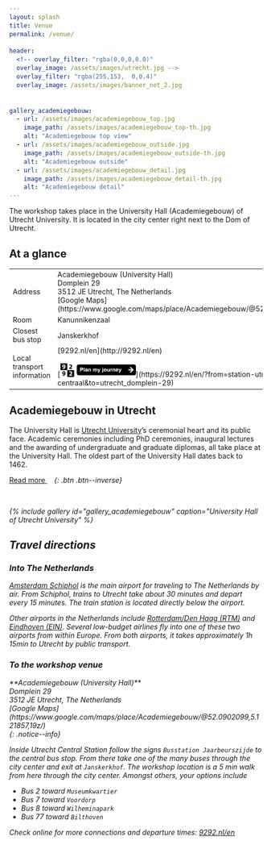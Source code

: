 ```yaml
---
layout: splash
title: Venue
permalink: /venue/

header:
  <!-- overlay_filter: "rgba(0,0,0,0.0)"
  overlay_image: /assets/images/utrecht.jpg -->
  overlay_filter: "rgba(255,153,  0,0.4)"
  overlay_image: /assets/images/banner_net_2.jpg


gallery_academiegebouw:
  - url: /assets/images/academiegebouw_top.jpg
    image_path: /assets/images/academiegebouw_top-th.jpg
    alt: "Academiegebouw top view"
  - url: /assets/images/academiegebouw_outside.jpg
    image_path: /assets/images/academiegebouw_outside-th.jpg
    alt: "Academiegebouw outside"
  - url: /assets/images/academiegebouw_detail.jpg
    image_path: /assets/images/academiegebouw_detail-th.jpg
    alt: "Academiegebouw detail"
---
```


The workshop takes place in the University Hall (Academiegebouw) of Utrecht University. It is located in the city center right next to the Dom of Utrecht.

## At a glance

<table>
  <colgroup>
    <col width="40%" />
    <col width="60%" />
  </colgroup>
  <tbody>
    <tr>
      <td markdown="span">Address</td>
      <td markdown="span">
        Academiegebouw (University Hall)<br/>
        Domplein 29<br/>
        3512 JE Utrecht, The Netherlands<br/>
        [Google Maps](https://www.google.com/maps/place/Academiegebouw/@52.0902099,5.121857,19z/)
      </td>
    </tr>
    <tr>
      <td markdown="span">Room</td>
      <td markdown="span">Kanunnikenzaal</td>
    </tr>
    <tr>
      <td markdown="span">Closest bus stop</td>
      <td markdown="span">Janskerkhof</td>
    </tr>
    <tr>
      <td markdown="span">Local transport information</td>
      <td markdown="span">
        [9292.nl/en](http://9292.nl/en)<br/><br/>
        [<img src="/assets/images/9292_button_planner.png" style="width: 150px;" />](https://9292.nl/en/?from=station-utrecht-centraal&to=utrecht_domplein-29)
      </td>
    </tr>
  </tbody>
</table>


## Academiegebouw in Utrecht

The University Hall is [Utrecht University](https://www.uu.nl/en)’s ceremonial heart and its public face. Academic ceremonies including PhD ceremonies, inaugural lectures and the awarding of undergraduate and graduate diplomas, all take place at the University Hall. The oldest part of the University Hall dates back to 1462.

[Read more <i class="fa fa-external-link" aria-hidden="true" style="margin-left: 0.5em;"/>](https://www.uu.nl/en/organisation/utrecht-university-hall/about-the-university-hall){: .btn .btn--inverse}

{% include gallery id="gallery_academiegebouw" caption="University Hall of Utrecht University" %}



## Travel directions

### Into The Netherlands

[Amsterdam Schiphol](https://www.schiphol.nl/en) is the main airport for traveling to The Netherlands by air. From Schiphol, trains to Utrecht take about 30 minutes and depart every 15 minutes. The train station is located directly below the airport.

Other airports in the Netherlands include [Rotterdam/Den Haag (RTM)](https://www.rotterdamthehagueairport.nl/en) and [Eindhoven (EIN)](https://www.eindhovenairport.nl/en). Several low-budget airlines fly into one of these two airports from within Europe. From both airports, it takes approximately 1h 15min to Utrecht by public transport.

### To the workshop venue

<div markdown="span">
    **Academiegebouw (University Hall)**<br/>
    Domplein 29<br/>
    3512 JE Utrecht, The Netherlands<br/>
    [Google Maps](https://www.google.com/maps/place/Academiegebouw/@52.0902099,5.121857,19z/)
</div>{: .notice--info}

Inside Utrecht Central Station follow the signs `Busstation Jaarbeurszijde` to the central bus stop. From there take one of the many buses through the city center and exit at `Janskerkhof`. The workshop location is a 5 min walk from here through the city center. Amongst others, your options include
* Bus 2 toward `Museumkwartier`
* Bus 7 toward `Voordorp`
* Bus 8 toward `Wilheminapark`
* Bus 77 toward `Bilthoven`

Check online for more connections and departure times: [9292.nl/en](http://9292.nl/en)